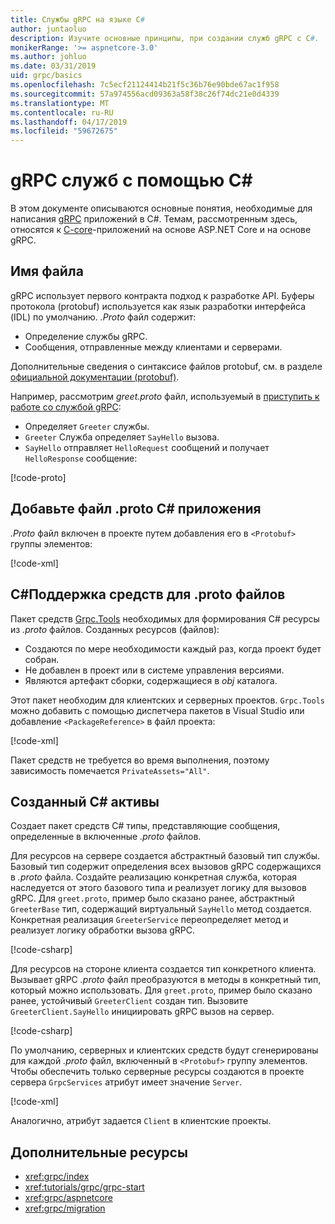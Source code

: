 ```yaml
---
title: Службы gRPC на языке C#
author: juntaoluo
description: Изучите основные принципы, при создании служб gRPC с C#.
monikerRange: '>= aspnetcore-3.0'
ms.author: johluo
ms.date: 03/31/2019
uid: grpc/basics
ms.openlocfilehash: 7c5ecf21124414b21f5c36b76e90bde67ac1f958
ms.sourcegitcommit: 57a974556acd09363a58f38c26f74dc21e0d4339
ms.translationtype: MT
ms.contentlocale: ru-RU
ms.lasthandoff: 04/17/2019
ms.locfileid: "59672675"
---
```

# <a name="grpc-services-with-c"></a>gRPC служб с помощью C\#

В этом документе описываются основные понятия, необходимые для написания [gRPC](https://grpc.io/docs/guides/) приложений в C#. Темам, рассмотренным здесь, относятся к [C-core](https://grpc.io/blog/grpc-stacks)-приложений на основе ASP.NET Core и на основе gRPC.

## <a name="proto-file"></a>Имя файла

gRPC использует первого контракта подход к разработке API. Буферы протокола (protobuf) используется как язык разработки интерфейса (IDL) по умолчанию. *.Proto* файл содержит:

* Определение службы gRPC.
* Сообщения, отправленные между клиентами и серверами.

Дополнительные сведения о синтаксисе файлов protobuf, см. в разделе [официальной документации (protobuf)](https://developers.google.com/protocol-buffers/docs/proto3).

Например, рассмотрим *greet.proto* файл, используемый в [приступить к работе со службой gRPC](xref:tutorials/grpc/grpc-start):

* Определяет `Greeter` службы.
* `Greeter` Служба определяет `SayHello` вызова.
* `SayHello` отправляет `HelloRequest` сообщений и получает `HelloResponse` сообщение:

[!code-proto[](~/tutorials/grpc/grpc-start/samples/GrpcGreeter/Protos/greet.proto)]

## <a name="add-a-proto-file-to-a-c-app"></a>Добавьте файл .proto C\# приложения

*.Proto* файл включен в проекте путем добавления его в `<Protobuf>` группы элементов:

[!code-xml[](~/tutorials/grpc/grpc-start/samples/GrpcGreeter/GrpcGreeter.csproj?highlight=2&range=7-11)]

## <a name="c-tooling-support-for-proto-files"></a>C#Поддержка средств для .proto файлов

Пакет средств [Grpc.Tools](https://www.nuget.org/packages/Grpc.Tools/) необходимых для формирования C# ресурсы из *.proto* файлов. Созданных ресурсов (файлов):

* Создаются по мере необходимости каждый раз, когда проект будет собран.
* Не добавлен в проект или в системе управления версиями.
* Являются артефакт сборки, содержащиеся в *obj* каталога.

Этот пакет необходим для клиентских и серверных проектов. `Grpc.Tools` можно добавить с помощью диспетчера пакетов в Visual Studio или добавление `<PackageReference>` в файл проекта:

[!code-xml[](~/tutorials/grpc/grpc-start/samples/GrpcGreeter/GrpcGreeter.csproj?highlight=1&range=17)]

Пакет средств не требуется во время выполнения, поэтому зависимость помечается `PrivateAssets="All"`.

## <a name="generated-c-assets"></a>Созданный C# активы

Создает пакет средств C# типы, представляющие сообщения, определенные в включенные *.proto* файлов.

Для ресурсов на сервере создается абстрактный базовый тип службы. Базовый тип содержит определения всех вызовов gRPC содержащихся в *.proto* файла. Создайте реализацию конкретная служба, которая наследуется от этого базового типа и реализует логику для вызовов gRPC. Для `greet.proto`, пример было сказано ранее, абстрактный `GreeterBase` тип, содержащий виртуальный `SayHello` метод создается. Конкретная реализация `GreeterService` переопределяет метод и реализует логику обработки вызова gRPC.

[!code-csharp[](~/tutorials/grpc/grpc-start/samples/GrpcGreeter/Services/GreeterService.cs?name=snippet)]

Для ресурсов на стороне клиента создается тип конкретного клиента. Вызывает gRPC *.proto* файл преобразуются в методы в конкретный тип, который можно использовать. Для `greet.proto`, пример было сказано ранее, устойчивый `GreeterClient` создан тип. Вызовите `GreeterClient.SayHello` инициировать gRPC вызов на сервер.

[!code-csharp[](~/tutorials/grpc/grpc-start/samples/GrpcGreeterClient/Program.cs?highlight=5-8&name=snippet)]

По умолчанию, серверных и клиентских средств будут сгенерированы для каждой *.proto* файл, включенный в `<Protobuf>` группу элементов. Чтобы обеспечить только серверные ресурсы создаются в проекте сервера `GrpcServices` атрибут имеет значение `Server`.

[!code-xml[](~/tutorials/grpc/grpc-start/samples/GrpcGreeter/GrpcGreeter.csproj?highlight=2&range=7-11)]

Аналогично, атрибут задается `Client` в клиентские проекты.

## <a name="additional-resources"></a>Дополнительные ресурсы

* <xref:grpc/index>
* <xref:tutorials/grpc/grpc-start>
* <xref:grpc/aspnetcore>
* <xref:grpc/migration>
